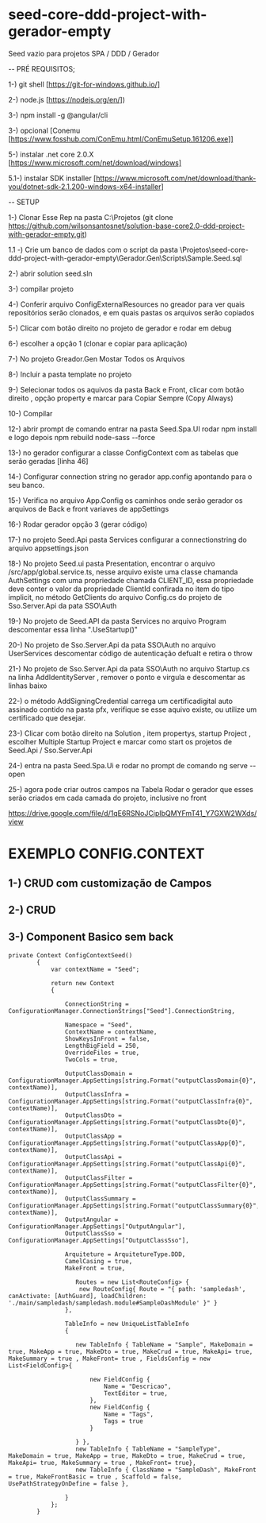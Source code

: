 # seed-core-ddd-project-with-gerador-empty
Seed vazio para projetos  SPA / DDD / Gerador

-- PRÉ REQUISITOS;

1-) git shell [https://git-for-windows.github.io/]

2-) node.js [https://nodejs.org/en/])

3-) npm install -g @angular/cli

3-) opcional [Conemu [https://www.fosshub.com/ConEmu.html/ConEmuSetup.161206.exe]]

5-) instalar .net core 2.0.X [https://www.microsoft.com/net/download/windows]

5.1-) instalar SDK installer [https://www.microsoft.com/net/download/thank-you/dotnet-sdk-2.1.200-windows-x64-installer]


-- SETUP


1-) Clonar Esse Rep na pasta C:\Projetos (git clone https://github.com/wilsonsantosnet/solution-base-core2.0-ddd-project-with-gerador-empty.git)

1.1 -) Crie um banco de dados com o script da pasta \Projetos\seed-core-ddd-project-with-gerador-empty\Gerador.Gen\Scripts\Sample.Seed.sql

2-) abrir solution seed.sln

3-) compilar projeto

4-) Conferir arquivo ConfigExternalResources no greador para ver quais repositórios serão clonados, e em quais pastas os arquivos serão copiados

5-) Clicar com botão direito no projeto de gerador e rodar em debug

6-) escolher a opção 1 (clonar e copiar para aplicação)

7-) No projeto Greador.Gen Mostar Todos os Arquivos 

8-) Incluir a pasta template no projeto

9-) Selecionar todos os aquivos da pasta Back e Front, clicar com botão direito , opção property e marcar para Copiar Sempre (Copy Always)

10-) Compilar

12-) abrir prompt de comando entrar na pasta Seed.Spa.UI rodar npm install  e logo depois npm rebuild node-sass --force

13-) no gerador configurar a classe ConfigContext com as tabelas que serão geradas [linha 46]

14-) Configurar connection string no gerador app.config apontando para o seu banco. 

15-) Verifica no arquivo App.Config os caminhos onde serão gerador os arquivos de Back e front variaves de appSettings

16-) Rodar gerador opção 3 (gerar código)

17-) no projeto Seed.Api pasta Services configurar a connectionstring do arquivo appsettings.json

18-) No projeto Seed.ui pasta Presentation, encontrar o arquivo /src/app/global.service.ts, nesse arquivo existe uma classe chamanda AuthSettings com uma propriedade chamada CLIENT_ID, essa propriedade deve conter o valor  da propriedade ClientId confirada no item do tipo implicit, no método GetClients do arquivo Config.cs do projeto de Sso.Server.Api da pata SSO\Auth 

19-) No projeto de Seed.API da pasta Services no arquivo  Program descomentar  essa linha ".UseStartup<Startup>()"

20-) No projeto de Sso.Server.Api da pata SSO\Auth no arquivo UserServices descomentar código de autenticação defualt e retira o throw

21-) No projeto de Sso.Server.Api da pata SSO\Auth no arquivo Startup.cs na linha AddIdentityServer , remover o ponto e virgula e descomentar as linhas baixo

22-) o método AddSigningCredential carrega um certificadigital auto assinado contido na pasta pfx, verifique se esse aquivo existe, ou utilize um certificado  que desejar.

23-) Clicar com botão direito na Solution , item propertys, startup Project , escolher Multiple Startup Project e marcar como start os projetos de Seed.Api / Sso.Server.Api

24-) entra na pasta Seed.Spa.Ui e rodar no prompt de comando ng serve --open

25-) agora pode criar outros campos na Tabela Rodar o gerador que esses serão criados em cada camada do projeto, inclusive no front

https://drive.google.com/file/d/1qE6RSNoJCipIbQMYFmT41_Y7GXW2WXds/view

# EXEMPLO CONFIG.CONTEXT 
## 1-) CRUD com customização de Campos
## 2-) CRUD 
## 3-) Component Basico sem back 

```
private Context ConfigContextSeed()
        {
            var contextName = "Seed";

            return new Context
            {

                ConnectionString = ConfigurationManager.ConnectionStrings["Seed"].ConnectionString,

                Namespace = "Seed",
                ContextName = contextName,
                ShowKeysInFront = false,
                LengthBigField = 250,
                OverrideFiles = true,
                TwoCols = true,

                OutputClassDomain = ConfigurationManager.AppSettings[string.Format("outputClassDomain{0}", contextName)],
                OutputClassInfra = ConfigurationManager.AppSettings[string.Format("outputClassInfra{0}", contextName)],
                OutputClassDto = ConfigurationManager.AppSettings[string.Format("outputClassDto{0}", contextName)],
                OutputClassApp = ConfigurationManager.AppSettings[string.Format("outputClassApp{0}", contextName)],
                OutputClassApi = ConfigurationManager.AppSettings[string.Format("outputClassApi{0}", contextName)],
                OutputClassFilter = ConfigurationManager.AppSettings[string.Format("outputClassFilter{0}", contextName)],
                OutputClassSummary = ConfigurationManager.AppSettings[string.Format("outputClassSummary{0}", contextName)],
                OutputAngular = ConfigurationManager.AppSettings["OutputAngular"],
                OutputClassSso = ConfigurationManager.AppSettings["OutputClassSso"],

                Arquiteture = ArquitetureType.DDD,
                CamelCasing = true,
                MakeFront = true,
                
                   Routes = new List<RouteConfig> {
                    new RouteConfig{ Route = "{ path: 'sampledash',  canActivate: [AuthGuard], loadChildren: './main/sampledash/sampledash.module#SampleDashModule' }" }
                },

                TableInfo = new UniqueListTableInfo
                {

                   new TableInfo { TableName = "Sample", MakeDomain = true, MakeApp = true, MakeDto = true, MakeCrud = true, MakeApi= true, MakeSummary = true , MakeFront= true , FieldsConfig = new List<FieldConfig>{

                       new FieldConfig {
                           Name = "Descricao",
                           TextEditor = true,
                       },
                       new FieldConfig {
                           Name = "Tags",
                           Tags = true
                       }

                   } },
                   new TableInfo { TableName = "SampleType", MakeDomain = true, MakeApp = true, MakeDto = true, MakeCrud = true, MakeApi= true, MakeSummary = true , MakeFront= true},
                   new TableInfo { ClassName = "SampleDash", MakeFront = true, MakeFrontBasic = true , Scaffold = false, UsePathStrategyOnDefine = false },

                }
            };
        }
```



